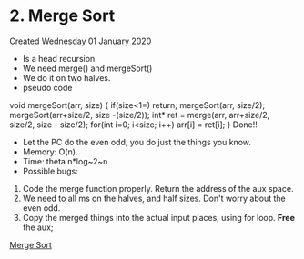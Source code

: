 # 2. Merge Sort
Created Wednesday 01 January 2020


* Is a head recursion.
* We need merge() and mergeSort() 
* We do it on two halves.
* pseudo code

void mergeSort(arr, size)
{
if(size<1=)
return;
mergeSort(arr, size/2);
mergeSort(arr+size/2, size -(size/2));
int* ret = merge(arr, arr+size/2, size/2, size - size/2);
for(int i=0; i<size; i++)
arr[i] = ret[i];
}
Done!!

* Let the PC do the even odd, you do just the things you know.
* Memory: O(n).
* Time: theta n*log~2~n
* Possible bugs:


1. Code the merge function properly. Return the address of the aux space.
2. We need to all ms on the halves, and half sizes. Don't worry about the even odd.
3. Copy the merged things into the actual input places, using for loop. **Free** the aux;

[Merge Sort](./Lecture_1_-_Recursion_and_Strings/ms_and_qs.md)

